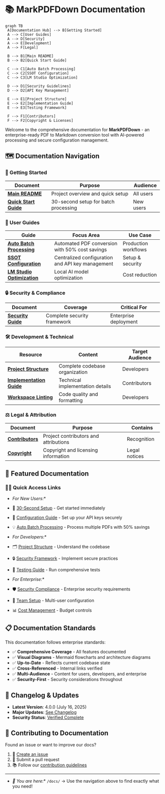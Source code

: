 # 📚 MarkPDFDown Documentation
```mermaid
graph TB
 A[Documentation Hub] --> B[Getting Started]
 A --> C[User Guides]
 A --> D[Security]
 A --> E[Development]
 A --> F[Legal]

 B --> B1[Main README]
 B --> B2[Quick Start Guide]

 C --> C1[Auto Batch Processing]
 C --> C2[SSOT Configuration]
 C --> C3[LM Studio Optimization]

 D --> D1[Security Guidelines]
 D --> D2[API Key Management]

 E --> E1[Project Structure]
 E --> E2[Implementation Guide]
 E --> E3[Testing Framework]

 F --> F1[Contributors]
 F --> F2[Copyright & Licenses]
```
Welcome to the comprehensive documentation for **MarkPDFDown** - an enterprise-ready PDF to Markdown conversion tool with AI-powered processing and secure configuration management.

## 🗺️ Documentation Navigation

### 🚀 Getting Started

| Document | Purpose | Audience |
|---|---|---|
| [**Main README**](../README.md) | Project overview and quick setup | All users |
| [**Quick Start Guide**](guides/QUICK_START.md) | 30-second setup for batch processing | New users |

### 📖 User Guides

| Guide | Focus Area | Use Case |
|---|---|---|
| [**Auto Batch Processing**](guides/AUTO_BATCH_GUIDE.md) | Automated PDF conversion with 50% cost savings | Production workflows |
| [**SSOT Configuration**](guides/SSOT_GUIDE.md) | Centralized configuration and API key management | Setup & security |
| [**LM Studio Optimization**](guides/LM_Studio_Optimization_Guide.md) | Local AI model optimization | Cost reduction |

### 🔒 Security & Compliance

| Document | Coverage | Critical For |
|---|---|---|
| [**Security Guide**](security/SECURITY.md) | Complete security framework | Enterprise deployment |

### 🛠️ Development & Technical

| Resource | Content | Target Audience |
|---|---|---|
| [**Project Structure**](development/PROJECT_STRUCTURE.md) | Complete codebase organization | Developers |
| [**Implementation Guide**](development/IMPLEMENTATION.md) | Technical implementation details | Contributors |
| [**Workspace Linting**](development/WORKSPACE_LINTING.md) | Code quality and formatting | Developers |

### ⚖️ Legal & Attribution

| Document | Purpose | Contains |
|---|---|---|
| [**Contributors**](legal/CONTRIBUTORS.md) | Project contributors and attributions | Recognition |
| [**Copyright**](legal/COPYRIGHT) | Copyright and licensing information | Legal notices |

## 🌟 Featured Documentation

### 🏃‍♂️ Quick Access Links

- *For New Users:**
- 🚀 [30-Second Setup](guides/QUICK_START.md) - Get started immediately
- 🔧 [Configuration Guide](guides/SSOT_GUIDE.md) - Set up your API keys securely
- 💡 [Auto Batch Processing](guides/AUTO_BATCH_GUIDE.md) - Process multiple PDFs with 50% savings

- *For Developers:**
- 🗂️ [Project Structure](development/PROJECT_STRUCTURE.md) - Understand the codebase
- 🔒 [Security Framework](security/SECURITY.md) - Implement secure practices
- 🧪 [Testing Guide](../test_comprehensive.py) - Run comprehensive tests

- *For Enterprise:**
- 🛡️ [Security Compliance](security/SECURITY.md) - Enterprise security requirements
- 👥 [Team Setup](guides/SSOT_GUIDE.md#team-collaboration) - Multi-user configuration
- 📊 [Cost Management](guides/AUTO_BATCH_GUIDE.md#cost-management) - Budget controls

## 📋 Documentation Standards

This documentation follows enterprise standards:

- ✅ **Comprehensive Coverage** - All features documented
- ✅ **Visual Diagrams** - Mermaid flowcharts and architecture diagrams
- ✅ **Up-to-Date** - Reflects current codebase state
- ✅ **Cross-Referenced** - Internal links verified
- ✅ **Multi-Audience** - Content for users, developers, and enterprise
- ✅ **Security-First** - Security considerations throughout

## 🔄 Changelog & Updates

- **Latest Version**: 4.0.0 (July 16, 2025)
- **Major Updates**: [See Changelog](CHANGELOG.md)
- **Security Status**: [Verified Complete](../SECURITY_VERIFICATION_COMPLETE.md)

## 🤝 Contributing to Documentation

Found an issue or want to improve our docs?

1. 📝 [Create an issue](https://github.com/ch0t4nk/PDFtoMD/issues)
2. 🔄 Submit a pull request
3. 📚 Follow our [contribution guidelines](../README.md#contributing)

- --

- *📍 You are here:** `/docs/` → Use the navigation above to find exactly what you need!
